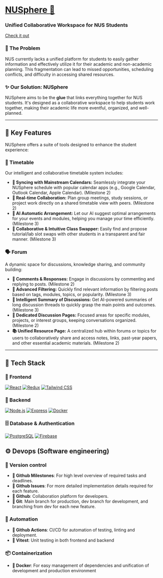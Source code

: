 # [NUSphere 🚀](https://nusphere-navy.vercel.app/)

### Unified Collaborative Workspace for NUS Students

[Check it out](https://nusphere-navy.vercel.app/)

### 🎯 The Problem

NUS currently lacks a unified platform for students to easily gather information and effectively utilize it for their academic and non-academic planning. This fragmentation can lead to missed opportunities, scheduling conflicts, and difficulty in accessing shared resources.

### ✨ Our Solution: NUSphere

NUSphere aims to be the **glue** that links everything together for NUS students. It's designed as a collaborative workspace to help students work together, making their academic life more eventful, organized, and well-planned.

---

## 🔑 Key Features

NUSphere offers a suite of tools designed to enhance the student experience:

### 📅 Timetable

Our intelligent and collaborative timetable system includes:

- **🔄 Syncing with Mainstream Calendars:** Seamlessly integrate your NUSphere schedule with popular calendar apps (e.g., Google Calendar, Outlook Calendar, Apple Calendar). (Milestone 2)
- **🤝 Real-time Collaboration:** Plan group meetings, study sessions, or project work directly on a shared timetable view with peers. (Milestone 2)
- **🤖 AI Automatic Arrangement:** Let our AI suggest optimal arrangements for your events and modules, helping you manage your time efficiently. (Milestone 3)
- **🔁 Collaborative & Intuitive Class Swapper:** Easily find and propose tutorial/lab slot swaps with other students in a transparent and fair manner. (Milestone 3)

### 🗣️ Forum

A dynamic space for discussions, knowledge sharing, and community building:

- **💬 Comments & Responses:** Engage in discussions by commenting and replying to posts. (Milestone 2)
- **🔎 Advanced Filtering:** Quickly find relevant information by filtering posts based on tags, modules, topics, or popularity. (Milestone 3)
- **🧠 Intelligent Summary of Discussions:** Get AI-powered summaries of long discussion threads to quickly grasp the main points and outcomes. (Milestone 3)
- **📄 Dedicated Discussion Pages:** Focused areas for specific modules, projects, or interest groups, keeping conversations organized. (Milestone 2)
- **📚 Unified Resource Page:** A centralized hub within forums or topics for users to collaboratively share and access notes, links, past-year papers, and other essential academic materials. (Milestone 2)

---

## 🧱 Tech Stack

### 🔹 Frontend

[![React](https://img.shields.io/badge/React-20232A?style=for-the-badge&logo=react&logoColor=61DAFB)](https://react.dev/)
[![Redux](https://img.shields.io/badge/Redux-593D88?style=for-the-badge&logo=redux&logoColor=white)](https://redux.js.org/)
[![Tailwind CSS](https://img.shields.io/badge/Tailwind_CSS-06B6D4?style=for-the-badge&logo=tailwind-css&logoColor=white)](https://tailwindcss.com/)

### 🔸 Backend

[![Node.js](https://img.shields.io/badge/Node.js-339933?style=for-the-badge&logo=node.js&logoColor=white)](https://nodejs.org/en)
[![Express](https://img.shields.io/badge/Express.js-000000?style=for-the-badge&logo=express&logoColor=white)](https://expressjs.com/)
[![Docker](https://img.shields.io/badge/Docker-2496ED?style=for-the-badge&logo=docker&logoColor=white)](https://www.docker.com/)

### 🗄️ Database & Authentication

[![PostgreSQL](https://img.shields.io/badge/PostgreSQL-4169E1?style=for-the-badge&logo=postgresql&logoColor=white)](https://www.postgresql.org/)
[![Firebase](https://img.shields.io/badge/Firebase-FFCA28?style=for-the-badge&logo=firebase&logoColor=black)](https://firebase.google.com/)

## ⚙️ Devops (Software engineering)

### 🔀 Version control

- **🎯 Github Milestones**: For high level overview of required tasks and deadlines.
- **🐞 Github Issues**: For more detailed implementation details required for each feature.
- **🐙 Github**: Collaboration platform for developers.
- **🔀 Git**: Main branch for production, dev branch for development, and branching from dev for each new feature.

### 🤖 Automation

- **🚀 Github Actions**: CI/CD for automation of testing, linting and deployment.
- **🧪 Vitest**: Unit testing in both frontend and backend

### 📦 Containerization

- **🐳 Docker**: For easy management of dependencies and unification of development and production environment
